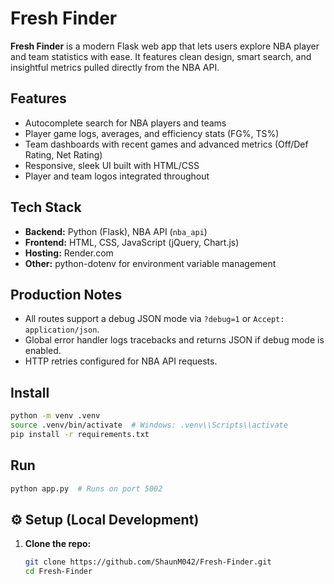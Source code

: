 # Fresh Finder

**Fresh Finder** is a modern Flask web app that lets users explore NBA player and team statistics with ease. It features clean design, smart search, and insightful metrics pulled directly from the NBA API.

## Features

- Autocomplete search for NBA players and teams
- Player game logs, averages, and efficiency stats (FG%, TS%)
- Team dashboards with recent games and advanced metrics (Off/Def Rating, Net Rating)
- Responsive, sleek UI built with HTML/CSS
- Player and team logos integrated throughout

## Tech Stack

- **Backend:** Python (Flask), NBA API (`nba_api`)
- **Frontend:** HTML, CSS, JavaScript (jQuery, Chart.js)
- **Hosting:** Render.com
- **Other:** python-dotenv for environment variable management

## Production Notes

- All routes support a debug JSON mode via `?debug=1` or `Accept: application/json`.
- Global error handler logs tracebacks and returns JSON if debug mode is enabled.
- HTTP retries configured for NBA API requests.

## Install

```bash
python -m venv .venv
source .venv/bin/activate  # Windows: .venv\\Scripts\\activate
pip install -r requirements.txt
```

## Run

```bash
python app.py  # Runs on port 5002
```

## ⚙️ Setup (Local Development)

1. **Clone the repo:**
   ```bash
   git clone https://github.com/ShaunM042/Fresh-Finder.git
   cd Fresh-Finder
   ```
